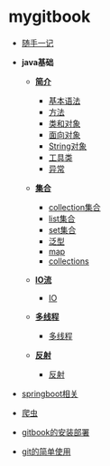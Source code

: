 # mygitbook

* [随手一记](README.md)
* **java基础**

  * [**简介**]()
    * [基本语法](java基础/简介/基本语法.md)
    * [方法](java基础/简介/方法.md)
    * [类和对象](java基础/简介/类和对象.md)
    * [面向对象](java基础/简介/面向对象.md)
    * [String对象](java基础/简介/String对象.md)
    * [工具类](java基础/简介/工具类.md)
    * [异常](java基础/简介/异常简介.md)

  * [**集合**]()
    * [collection集合](java基础/集合/collection.md)
    * [list集合](java基础/集合/list.md)
    * [set集合](java基础/集合/set.md)
    * [泛型](java基础/集合/泛型.md)
    * [map](java基础/集合/map.md)
    * [collections](java基础/集合/collections.md)
  * [**IO流**]()
    * [IO](java基础/io流/io.md)
  * [**多线程**]()
    * [多线程](java基础/多线程/多线程.md)
  * [**反射**]()
    * [反射](java基础/反射/反射.md)
* [springboot相关](springboot/demo1.md)
* [爬虫](spider.md)
* [gitbook的安装部署](gitbook.md)
* [git的简单使用](git.md)


